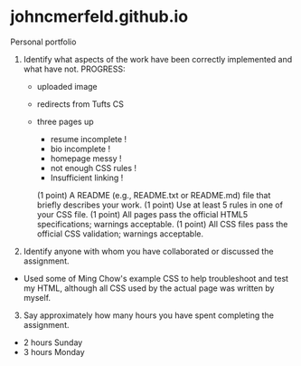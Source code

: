# johncmerfeld.github.io
Personal portfolio


1. Identify what aspects of the work
have been correctly implemented and what have not.
PROGRESS:
	- uploaded image
	- redirects from Tufts CS
	- three pages up
		- resume incomplete !
		- bio incomplete !
		- homepage messy !
		- not enough CSS rules !
		- Insufficient linking !



		(1 point) A README (e.g., README.txt or README.md) file that briefly describes your work.
		(1 point) Use at least 5 rules in one of your CSS file.
		(1 point) All pages pass the official HTML5 specifications; warnings acceptable.
		(1 point) All CSS files pass the official CSS validation; warnings acceptable.





2. Identify anyone with whom you have collaborated
or discussed the assignment.
- Used some of Ming Chow's example CSS to help troubleshoot and test my HTML, although all CSS used by the actual page was written by myself.

3. Say approximately how many hours you have spent
completing the assignment.
- 2 hours Sunday
- 3 hours Monday
